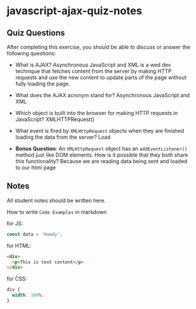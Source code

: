 # javascript-ajax-quiz-notes

## Quiz Questions

After completing this exercise, you should be able to discuss or answer the following questions:

- What is AJAX?
  Asynchronous JavaScript and XML is a wed dev technique that fetches content from the server by making HTTP requests and use the new content to update parts of the page without fully loading the page.

- What does the AJAX acronym stand for?
  Asynchronous JavaScript and XML

- Which object is built into the browser for making HTTP requests in JavaScript?
  XMLHTTPRequest()

- What event is fired by `XMLHttpRequest` objects when they are finished loading the data from the server?
  Load

- **Bonus Question**: An `XMLHttpRequest` object has an `addEventListener()` method just like DOM elements. How is it possible that they both share this functionality?
  Because we are reading data being sent and loaded to our html page

## Notes

All student notes should be written here.

How to write `Code Examples` in markdown

for JS:

```javascript
const data = 'Howdy';
```

for HTML:

```html
<div>
  <p>This is text content</p>
</div>
```

for CSS:

```css
div {
  width: 100%;
}
```

